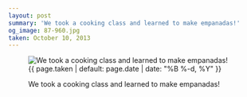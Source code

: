 ```yaml
---
layout: post
summary: 'We took a cooking class and learned to make empanadas!'
og_image: 87-960.jpg
taken: October 10, 2013
---
```


<figure class="post">
<img alt="We took a cooking class and learned to make empanadas!" sizes="(min-width: 700px) 50vw, calc(100vw - 2rem)" src="{{ site.assets_url }}/87-480.jpg" srcset="{{ site.assets_url }}/87-960.jpg 960w, {{ site.assets_url }}/87-720.jpg 720w, {{ site.assets_url }}/87-480.jpg 480w, {{ site.assets_url }}/87-240.jpg 240w"/>
<figcaption>
<time>{{ page.taken | default: page.date | date: "%B %-d, %Y" }}</time>
<p>We took a cooking class and learned to make empanadas!</p>
</figcaption>
</figure>
